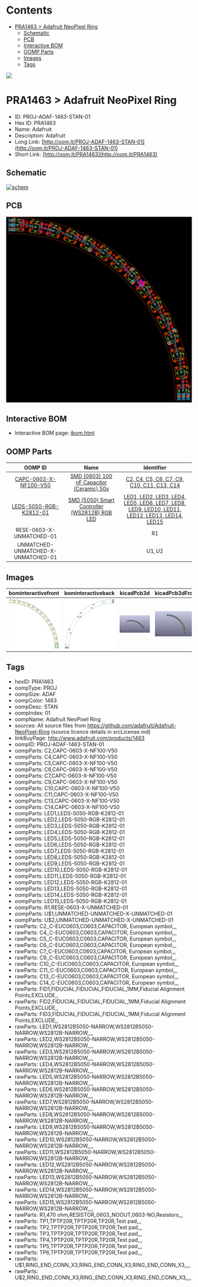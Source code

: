 



Contents
========

* [PRA1463 > Adafruit NeoPixel Ring](#pra1463--adafruit-neopixel-ring)
	* [Schematic](#schematic)
	* [PCB](#pcb)
	* [Interactive BOM](#interactive-bom)
	* [OOMP Parts](#oomp-parts)
	* [Images](#images)
	* [Tags](#tags)
  
![][im]
# PRA1463 > Adafruit NeoPixel Ring

- ID: PROJ-ADAF-1463-STAN-01
- Hex ID: PRA1463
- Name: Adafruit
- Description: Adafruit
- Long Link: [http://oom.lt/PROJ-ADAF-1463-STAN-01](http://oom.lt/PROJ-ADAF-1463-STAN-01)
- Short Link: [http://oom.lt/PRA1463](http://oom.lt/PRA1463)

## Schematic
  
[![schem](eagleSchemImage.png)](eagleSchemImage.png)
## PCB
  
[![pcb](eagleImage.png)](eagleImage.png)
## Interactive BOM

- Interactive BOM page: [ibom.html](https://htmlpreview.github.io/?https://github.com/oomlout/oomlout_OOMP_projects/blob/main/PROJ-ADAF-1463-STAN-01/kicad/bom/ibom.html)

## OOMP Parts
  

|OOMP ID|Name|Identifier|
| :---: | :---: | :---: |
|[CAPC-0603-X-NF100-V50](https://github.com/oomlout/oomlout_OOMP_parts/tree/main/CAPC-0603-X-NF100-V50/)|[SMD (0603) 100 nF Capacitor (Ceramic) 50v](https://github.com/oomlout/oomlout_OOMP_parts/tree/main/CAPC-0603-X-NF100-V50/)|[C2, C4, C5, C6, C7, C9, C10, C11, C13, C14](https://github.com/oomlout/oomlout_OOMP_parts/tree/main/CAPC-0603-X-NF100-V50/)|
|[LEDS-5050-RGB-K2812-01](https://github.com/oomlout/oomlout_OOMP_parts/tree/main/LEDS-5050-RGB-K2812-01/)|[SMD (5050) Smart Controller (WS2812B) RGB LED](https://github.com/oomlout/oomlout_OOMP_parts/tree/main/LEDS-5050-RGB-K2812-01/)|[LED1, LED2, LED3, LED4, LED5, LED6, LED7, LED8, LED9, LED10, LED11, LED12, LED13, LED14, LED15](https://github.com/oomlout/oomlout_OOMP_parts/tree/main/LEDS-5050-RGB-K2812-01/)|
|RESE-0603-X-UNMATCHED-01||R1|
|UNMATCHED-UNMATCHED-X-UNMATCHED-01||U$1, U$2|

## Images
  
  

|bominteractivefront|bominteractiveback|kicadPcb3d|kicadPcb3dFront|kicadPcb3dBack|kicadSchem|eagleImage|eagleSchemImage|pcbdraw|pcbdrawback|
| :---: | :---: | :---: | :---: | :---: | :---: | :---: | :---: | :---: | :---: |
|[![bominteractivefront](bomFront_140.png)](bomFront.png)|[![bominteractiveback](bomBack_140.png)](bomBack.png)|[![kicadPcb3d](kicadPcb3d_140.png)](kicadPcb3d.png)|[![kicadPcb3dFront](kicadPcb3dFront_140.png)](kicadPcb3dFront.png)|[![kicadPcb3dBack](kicadPcb3dBack_140.png)](kicadPcb3dBack.png)|[![kicadSchem](kicadSchem_140.png)](kicadSchem.png)|[![eagleImage](eagleImage_140.png)](eagleImage.png)|[![eagleSchemImage](eagleSchemImage_140.png)](eagleSchemImage.png)|[![pcbdraw](pcbdraw_140.png)](pcbdraw.png)|[![pcbdrawback](pcbdrawBack_140.png)](pcbdrawBack.png)|

## Tags

- hexID: PRA1463
- oompType: PROJ
- oompSize: ADAF
- oompColor: 1463
- oompDesc: STAN
- oompIndex: 01
- oompName: Adafruit NeoPixel Ring
- sources: All source files from https://github.com/adafruit/Adafruit-NeoPixel-Ring (source licence details in srcLicense.md)
- linkBuyPage: http://www.adafruit.com/products/1463
- oompID: PROJ-ADAF-1463-STAN-01
- oompParts: C2,CAPC-0603-X-NF100-V50
- oompParts: C4,CAPC-0603-X-NF100-V50
- oompParts: C5,CAPC-0603-X-NF100-V50
- oompParts: C6,CAPC-0603-X-NF100-V50
- oompParts: C7,CAPC-0603-X-NF100-V50
- oompParts: C9,CAPC-0603-X-NF100-V50
- oompParts: C10,CAPC-0603-X-NF100-V50
- oompParts: C11,CAPC-0603-X-NF100-V50
- oompParts: C13,CAPC-0603-X-NF100-V50
- oompParts: C14,CAPC-0603-X-NF100-V50
- oompParts: LED1,LEDS-5050-RGB-K2812-01
- oompParts: LED2,LEDS-5050-RGB-K2812-01
- oompParts: LED3,LEDS-5050-RGB-K2812-01
- oompParts: LED4,LEDS-5050-RGB-K2812-01
- oompParts: LED5,LEDS-5050-RGB-K2812-01
- oompParts: LED6,LEDS-5050-RGB-K2812-01
- oompParts: LED7,LEDS-5050-RGB-K2812-01
- oompParts: LED8,LEDS-5050-RGB-K2812-01
- oompParts: LED9,LEDS-5050-RGB-K2812-01
- oompParts: LED10,LEDS-5050-RGB-K2812-01
- oompParts: LED11,LEDS-5050-RGB-K2812-01
- oompParts: LED12,LEDS-5050-RGB-K2812-01
- oompParts: LED13,LEDS-5050-RGB-K2812-01
- oompParts: LED14,LEDS-5050-RGB-K2812-01
- oompParts: LED15,LEDS-5050-RGB-K2812-01
- oompParts: R1,RESE-0603-X-UNMATCHED-01
- oompParts: U$1,UNMATCHED-UNMATCHED-X-UNMATCHED-01
- oompParts: U$2,UNMATCHED-UNMATCHED-X-UNMATCHED-01
- rawParts: C2,,C-EUC0603,C0603,CAPACITOR, European symbol,,,
- rawParts: C4,,C-EUC0603,C0603,CAPACITOR, European symbol,,,
- rawParts: C5,,C-EUC0603,C0603,CAPACITOR, European symbol,,,
- rawParts: C6,,C-EUC0603,C0603,CAPACITOR, European symbol,,,
- rawParts: C7,,C-EUC0603,C0603,CAPACITOR, European symbol,,,
- rawParts: C9,,C-EUC0603,C0603,CAPACITOR, European symbol,,,
- rawParts: C10,,C-EUC0603,C0603,CAPACITOR, European symbol,,,
- rawParts: C11,,C-EUC0603,C0603,CAPACITOR, European symbol,,,
- rawParts: C13,,C-EUC0603,C0603,CAPACITOR, European symbol,,,
- rawParts: C14,,C-EUC0603,C0603,CAPACITOR, European symbol,,,
- rawParts: FID1,FIDUCIAL,FIDUCIAL,FIDUCIAL_1MM,Fiducial Alignment Points,EXCLUDE,,
- rawParts: FID2,FIDUCIAL,FIDUCIAL,FIDUCIAL_1MM,Fiducial Alignment Points,EXCLUDE,,
- rawParts: FID3,FIDUCIAL,FIDUCIAL,FIDUCIAL_1MM,Fiducial Alignment Points,EXCLUDE,,
- rawParts: LED1,WS2812B5050-NARROW,WS2812B5050-NARROW,WS2812B-NARROW,,,,
- rawParts: LED2,WS2812B5050-NARROW,WS2812B5050-NARROW,WS2812B-NARROW,,,,
- rawParts: LED3,WS2812B5050-NARROW,WS2812B5050-NARROW,WS2812B-NARROW,,,,
- rawParts: LED4,WS2812B5050-NARROW,WS2812B5050-NARROW,WS2812B-NARROW,,,,
- rawParts: LED5,WS2812B5050-NARROW,WS2812B5050-NARROW,WS2812B-NARROW,,,,
- rawParts: LED6,WS2812B5050-NARROW,WS2812B5050-NARROW,WS2812B-NARROW,,,,
- rawParts: LED7,WS2812B5050-NARROW,WS2812B5050-NARROW,WS2812B-NARROW,,,,
- rawParts: LED8,WS2812B5050-NARROW,WS2812B5050-NARROW,WS2812B-NARROW,,,,
- rawParts: LED9,WS2812B5050-NARROW,WS2812B5050-NARROW,WS2812B-NARROW,,,,
- rawParts: LED10,WS2812B5050-NARROW,WS2812B5050-NARROW,WS2812B-NARROW,,,,
- rawParts: LED11,WS2812B5050-NARROW,WS2812B5050-NARROW,WS2812B-NARROW,,,,
- rawParts: LED12,WS2812B5050-NARROW,WS2812B5050-NARROW,WS2812B-NARROW,,,,
- rawParts: LED13,WS2812B5050-NARROW,WS2812B5050-NARROW,WS2812B-NARROW,,,,
- rawParts: LED14,WS2812B5050-NARROW,WS2812B5050-NARROW,WS2812B-NARROW,,,,
- rawParts: LED15,WS2812B5050-NARROW,WS2812B5050-NARROW,WS2812B-NARROW,,,,
- rawParts: R1,470 ohm,RESISTOR_0603_NOOUT,0603-NO,Resistors,,,
- rawParts: TP1,TPTP20R,TPTP20R,TP20R,Test pad,,,
- rawParts: TP2,TPTP20R,TPTP20R,TP20R,Test pad,,,
- rawParts: TP3,TPTP20R,TPTP20R,TP20R,Test pad,,,
- rawParts: TP4,TPTP20R,TPTP20R,TP20R,Test pad,,,
- rawParts: TP5,TPTP20R,TPTP20R,TP20R,Test pad,,,
- rawParts: TP6,TPTP20R,TPTP20R,TP20R,Test pad,,,
- rawParts: U$1,RING_END_CONN_X3,RING_END_CONN_X3,RING_END_CONN_X3,,,,
- rawParts: U$2,RING_END_CONN_X3,RING_END_CONN_X3,RING_END_CONN_X3,,,,



[im]: kicadPcb3d_450.png
